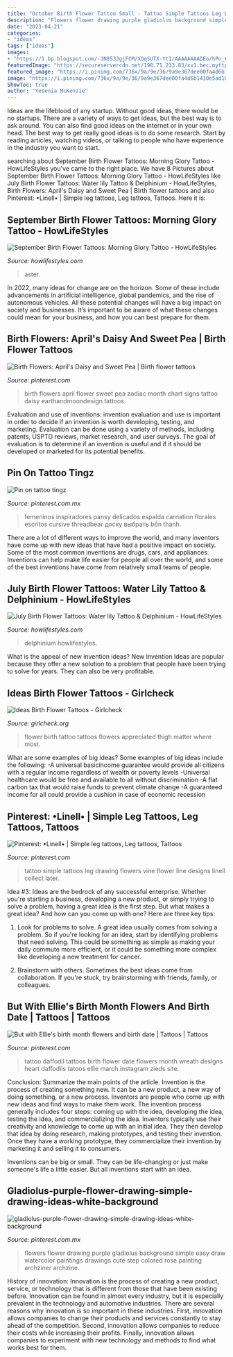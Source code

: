 ```yaml
---
title: "October Birth Flower Tattoo Small - Tattoo Simple Tattoos Leg Drawing Flowers Vine Flower Line Designs Linell Collect Later"
description: "Flowers flower drawing purple gladiolus background simple easy draw watercolor paintings drawings cute step colored rose painting archziner archzine"
date: "2023-04-21"
categories:
- "ideas"
tags: ["ideas"]
images:
- "https://1.bp.blogspot.com/-JN853JgjFCM/XQqSUTX-YtI/AAAAAAAADEo/hPo_6nTWIW8yKze_vgLubNR3J9GZ6VPjACLcBGAs/s1600/flowers%2Btattoo.jpg"
featuredImage: "https://secureservercdn.net/198.71.233.83/xv1.bec.myftpupload.com/wp-content/uploads/2021/07/September-Birth-Flower-Tattoos-2021073101.jpg"
featured_image: "https://i.pinimg.com/736x/9a/9e/36/9a9e367dee00fa4d6b1410e5ad102929.jpg"
image: "https://i.pinimg.com/736x/9a/9e/36/9a9e367dee00fa4d6b1410e5ad102929.jpg"
ShowToc: true
author: "Yesenia McKenzie"
---
```



Ideas are the lifeblood of any startup. Without good ideas, there would be no startups. There are a variety of ways to get ideas, but the best way is to ask around. You can also find good ideas on the internet or in your own head. The best way to get really good ideas is to do some research. Start by reading articles, watching videos, or talking to people who have experience in the industry you want to start.

	

		
searching about September Birth Flower Tattoos: Morning Glory Tattoo - HowLifeStyles you've came to the right place. We have 8 Pictures about September Birth Flower Tattoos: Morning Glory Tattoo - HowLifeStyles like July Birth Flower Tattoos: Water lily Tattoo &amp; Delphinium - HowLifeStyles, Birth Flowers: April&#039;s Daisy and Sweet Pea | Birth flower tattoos and also Pinterest: •Linell• | Simple leg tattoos, Leg tattoos, Tattoos. Here it is:
		
    
## September Birth Flower Tattoos: Morning Glory Tattoo - HowLifeStyles

<img loading=lazy src="https://secureservercdn.net/198.71.233.83/xv1.bec.myftpupload.com/wp-content/uploads/2021/07/September-Birth-Flower-Tattoos-2021073101.jpg" onerror="this.onerror=null;this.src='https://tse2.mm.bing.net/th?id=OIP.9-8n5ksGpyzKjzlr5CsxcgHaJQ&amp;pid=15.1';" alt="September Birth Flower Tattoos: Morning Glory Tattoo - HowLifeStyles">

_Source: howlifestyles.com_

>aster. 

	

In 2022, many ideas for change are on the horizon. Some of these include advancements in artificial intelligence, global pandemics, and the rise of autonomous vehicles. All these potential changes will have a big impact on society and businesses. It’s important to be aware of what these changes could mean for your business, and how you can best prepare for them.

    
## Birth Flowers: April&#039;s Daisy And Sweet Pea | Birth Flower Tattoos

<img loading=lazy src="https://i.pinimg.com/originals/c9/4b/d1/c94bd1726e603ed51522af7a107a4aa5.png" onerror="this.onerror=null;this.src='https://tse1.mm.bing.net/th?id=OIP.FWx7JXvPYc6D-7zXrCm7UgHaQQ&amp;pid=15.1';" alt="Birth Flowers: April&#039;s Daisy and Sweet Pea | Birth flower tattoos">

_Source: pinterest.com_

>birth flowers april flower sweet pea zodiac month chart signs tattoo daisy earthandmoondesign tattoos. 

	

Evaluation and use of inventions:
invention evaluation and use is important in order to decide if an invention is worth developing, testing, and marketing. Evaluation can be done using a variety of methods, including patents, USPTO reviews, market research, and user surveys. The goal of evaluation is to determine if an invention is useful and if it should be developed or marketed for its potential benefits.

    
## Pin On Tattoo Tingz

<img loading=lazy src="https://i.pinimg.com/736x/9a/9e/36/9a9e367dee00fa4d6b1410e5ad102929.jpg" onerror="this.onerror=null;this.src='https://tse2.mm.bing.net/th?id=OIP.J7wlPiBmgLGG83PWMl889wHaJJ&amp;pid=15.1';" alt="Pin on tattoo tingz">

_Source: pinterest.com.mx_

>femeninos inspiradores pansy delicados espalda carnation florales escritos cursive threadbear доску выбрать bổn thanh. 

	

There are a lot of different ways to improve the world, and many inventors have come up with new ideas that have had a positive impact on society. Some of the most common inventions are drugs, cars, and appliances. Inventions can help make life easier for people all over the world, and some of the best inventions have come from relatively small teams of people.

    
## July Birth Flower Tattoos: Water Lily Tattoo &amp; Delphinium - HowLifeStyles

<img loading=lazy src="https://i1.wp.com/howlifestyles.com/wp-content/uploads/2021/07/July-Birth-Flower-Tattoos-2021072803.jpg?w=1080&amp;ssl=1" onerror="this.onerror=null;this.src='https://tse4.mm.bing.net/th?id=OIP.wzKcl0M7ygv8wjmIIeLQYwHaHa&amp;pid=15.1';" alt="July Birth Flower Tattoos: Water lily Tattoo &amp; Delphinium - HowLifeStyles">

_Source: howlifestyles.com_

>delphinium howlifestyles. 

	

What is the appeal of new invention ideas?
New Invention Ideas are popular because they offer a new solution to a problem that people have been trying to solve for years. They can also be very profitable.

    
## Ideas Birth Flower Tattoos - Girlcheck

<img loading=lazy src="https://1.bp.blogspot.com/-JN853JgjFCM/XQqSUTX-YtI/AAAAAAAADEo/hPo_6nTWIW8yKze_vgLubNR3J9GZ6VPjACLcBGAs/s1600/flowers%2Btattoo.jpg" onerror="this.onerror=null;this.src='https://tse3.mm.bing.net/th?id=OIP.wcyAlKJgKGaur67hn3CAxQHaJQ&amp;pid=15.1';" alt="Ideas Birth Flower Tattoos - Girlcheck">

_Source: girlcheck.org_

>flower birth tattoo tattoos flowers appreciated thigh matter where most. 

	

What are some examples of big ideas?
Some examples of big ideas include the following: 
-A universal basicincome guarantee would provide all citizens with a regular income regardless of wealth or poverty levels 
-Universal healthcare would be free and available to all without discrimination 
-A flat carbon tax that would raise funds to prevent climate change 
-A guaranteed income for all could provide a cushion in case of economic recession

    
## Pinterest: •Linell• | Simple Leg Tattoos, Leg Tattoos, Tattoos

<img loading=lazy src="https://i.pinimg.com/originals/1b/4c/aa/1b4caa0e23dc2917c66c8b6e8675f465.jpg" onerror="this.onerror=null;this.src='https://tse3.mm.bing.net/th?id=OIP.0jrNVePMM-7KVNKGXwKWBwHaNL&amp;pid=15.1';" alt="Pinterest: •Linell• | Simple leg tattoos, Leg tattoos, Tattoos">

_Source: pinterest.com_

>tattoo simple tattoos leg drawing flowers vine flower line designs linell collect later. 

	

Idea #3:
Ideas are the bedrock of any successful enterprise. Whether you're starting a business, developing a new product, or simply trying to solve a problem, having a great idea is the first step.
But what makes a great idea? And how can you come up with one? Here are three key tips:

1. Look for problems to solve. A great idea usually comes from solving a problem. So if you're looking for an idea, start by identifying problems that need solving. This could be something as simple as making your daily commute more efficient, or it could be something more complex like developing a new treatment for cancer.

2. Brainstorm with others. Sometimes the best ideas come from collaboration. If you're stuck, try brainstorming with friends, family, or colleagues.

    
## But With Ellie&#039;s Birth Month Flowers And Birth Date | Tattoos | Tattoos

<img loading=lazy src="https://i.pinimg.com/564x/e0/93/48/e09348b8bbdb50a030cd9963da4b1ae6--daffodil-tattoo-ideas-daffodils-tattoo.jpg" onerror="this.onerror=null;this.src='https://tse1.mm.bing.net/th?id=OIP.UxsBhKF4DmiyDCZT2KW5WAHaHa&amp;pid=15.1';" alt="But with Ellie&#039;s birth month flowers and birth date | Tattoos | Tattoos">

_Source: pinterest.com_

>tattoo daffodil tattoos birth flower date flowers month wreath designs heart daffodils tatoos ellie march instagram zieds site. 

	

Conclusion: Summarize the main points of the article.
Invention is the process of creating something new. It can be a new product, a new way of doing something, or a new process. Inventors are people who come up with new ideas and find ways to make them work.
The invention process generally includes four steps: coming up with the idea, developing the idea, testing the idea, and commercializing the idea. Inventors typically use their creativity and knowledge to come up with an initial idea. They then develop that idea by doing research, making prototypes, and testing their invention. Once they have a working prototype, they commercialize their invention by marketing it and selling it to consumers.

Inventions can be big or small. They can be life-changing or just make someone's life a little easier. But all inventions start with an idea.

    
## Gladiolus-purple-flower-drawing-simple-drawing-ideas-white-background

<img loading=lazy src="https://i.pinimg.com/736x/be/4e/63/be4e637006ae7c2363d773e0f73eac5b.jpg" onerror="this.onerror=null;this.src='https://tse4.mm.bing.net/th?id=OIP.AkGECF_1cfNnUpObgSr47wHaJ_&amp;pid=15.1';" alt="gladiolus-purple-flower-drawing-simple-drawing-ideas-white-background">

_Source: pinterest.com.mx_

>flowers flower drawing purple gladiolus background simple easy draw watercolor paintings drawings cute step colored rose painting archziner archzine. 

	

History of innovation:
Innovation is the process of creating a new product, service, or technology that is different from those that have been existing before. Innovation can be found in almost every industry, but it is especially prevalent in the technology and automotive industries. There are several reasons why innovation is so important in these industries. First, innovation allows companies to change their products and services constantly to stay ahead of the competition. Second, innovation allows companies to reduce their costs while increasing their profits. Finally, innovation allows companies to experiment with new technology and methods to find what works best for them.

